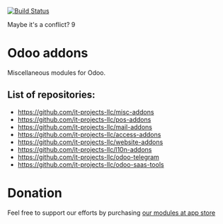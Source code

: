 [![Build Status](https://travis-ci.com/it-projects-llc/misc-addons.svg?branch=12.0)](https://travis-ci.com/it-projects-llc/misc-addons)

Maybe it's a conflict? 9

Odoo addons
===========

Miscellaneous modules for Odoo.

List of repositories:
---------------------

* https://github.com/it-projects-llc/misc-addons
* https://github.com/it-projects-llc/pos-addons
* https://github.com/it-projects-llc/mail-addons
* https://github.com/it-projects-llc/access-addons
* https://github.com/it-projects-llc/website-addons
* https://github.com/it-projects-llc/l10n-addons
* https://github.com/it-projects-llc/odoo-telegram
* https://github.com/it-projects-llc/odoo-saas-tools


Donation
========
Feel free to support our efforts by purchasing [our modules at app store](https://apps.odoo.com/apps/modules/browse?price=Paid&order=Newest&author=IT-Projects+LLC)
